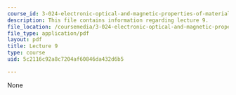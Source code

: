 ```yaml
---
course_id: 3-024-electronic-optical-and-magnetic-properties-of-materials-spring-2013
description: This file contains information regarding lecture 9.
file_location: /coursemedia/3-024-electronic-optical-and-magnetic-properties-of-materials-spring-2013/5c2116c92a8c7204af60846da432d6b5_MIT3_024S13_2012lec9.pdf
file_type: application/pdf
layout: pdf
title: Lecture 9
type: course
uid: 5c2116c92a8c7204af60846da432d6b5

---
```

None